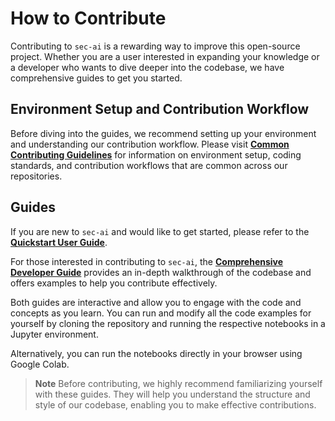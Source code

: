 # How to Contribute

Contributing to `sec-ai` is a rewarding way to improve this open-source project. Whether you are a user interested in expanding your knowledge or a developer who wants to dive deeper into the codebase, we have comprehensive guides to get you started.

## Environment Setup and Contribution Workflow

Before diving into the guides, we recommend setting up your environment and understanding our contribution workflow. Please visit [**Common Contributing Guidelines**](https://github.com/alphanome-ai/common-contributing-guidelines) for information on environment setup, coding standards, and contribution workflows that are common across our repositories.

## Guides

If you are new to `sec-ai` and would like to get started, please refer to the [**Quickstart User Guide**](https://sec-ai.readthedocs.io/en/latest/notebooks/user_guide.html).
  
For those interested in contributing to `sec-ai`, the [**Comprehensive Developer Guide**](https://sec-ai.readthedocs.io/en/latest/notebooks/developer_guide.html) provides an in-depth walkthrough of the codebase and offers examples to help you contribute effectively.

Both guides are interactive and allow you to engage with the code and concepts as you learn. You can run and modify all the code examples for yourself by cloning the repository and running the respective notebooks in a Jupyter environment.

Alternatively, you can run the notebooks directly in your browser using Google Colab.

> **Note**
Before contributing, we highly recommend familiarizing yourself with these guides. They will help you understand the structure and style of our codebase, enabling you to make effective contributions.
